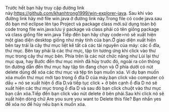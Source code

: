 Trước hết bạn hãy truy cập đường link này:https://github.com/khanhtrong1999/win-explorer-java.
Sau khi vào đường link hãy mở file win.java ở đường link này.Trong file có code java.sau đó bạn mở eclipse lên tạo Project và package class mới.sử dụng toàn bộ code trong file win.java:lưu ý package và class phải có tên giống pạckage và class giống file win.java
Tiếp đến bạn hãy chạy code>nó sẽ xuất hiện một giao diện desktop giống như máy tính của bạn.Ở giao diện xuất hiện bên tay trái là cây thư mục liệt kê tất cả các tài nguyên của máy: các ổ đĩa, thư mục. Bên tay phải là các thư mực, tập tin tương ứng khi click vào thư mục trong cây thư mục bên. Phía trên là các nút chức năng như Lùi lại thư mục qua, hay Bước đến thư mục mình đã hủy trước đó, ngoài ra còn thông tin đường dẫn đến thư mục hay tập tin đang chọn và Ở phía dưới có nút delete dùng để xóa các thư mục và tệp tin bạn muốn xóa.
Ví dụ bạn muốn xóa muốn thư mục mới tạo trong ổ đĩa D của máy.bạn click vào computer có dấu + nó se xuất hiện ổ đĩa D.và tiếp tục click + ở bên cạnh ổ đĩa D nó sẽ xuất hiện các thư mục trong ổ đĩa D và sau đó bạn click chuột vào thư mục bạn cần xóa.Tiếp đến bạn click vào nút delete ở bên phải.Sau khi click nó sẽ xuất hiện dòng chữ Are you sure you want to Delete this file? Bạn nhấn yes để xóa no để hủy nếu bạn k muốn xóa.


